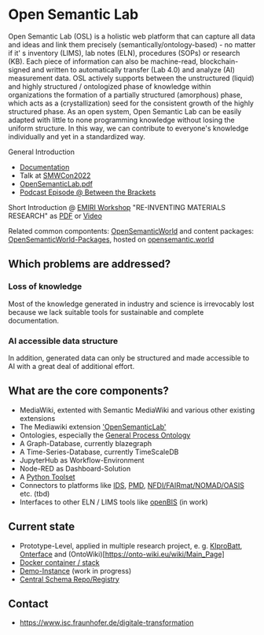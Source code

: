 # Open Semantic Lab

Open Semantic Lab (OSL) is a holistic web platform that can capture all data and ideas and link them precisely (semantically/ontology-based) - no matter if it' s inventory (LIMS), lab notes (ELN), procedures (SOPs) or research (KB). 
Each piece of information can also be machine-read, blockchain-signed and written to automatically transfer (Lab 4.0) and analyze (AI) measurement data. 
OSL actively supports between the unstructured (liquid) and highly structured / ontologized phase of knowledge within organizations the formation of a partially structured (amorphous) phase, which acts as a (crystallization) seed for the consistent growth of the highly structured phase.
As an open system, Open Semantic Lab can be easily adapted with little to none programming knowledge without losing the uniform structure. 
In this way, we can contribute to everyone's knowledge individually and yet in a standardized way.

General Introduction 
* [Documentation](https://opensemantic.world/wiki/Item:OSWdb485a954a88465287b341d2897a84d6)
* Talk at [SMWCon2022](https://youtu.be/aBl6i7k4pIY)
* [OpenSemanticLab.pdf](https://github.com/OpenSemanticLab/.github/files/9684923/2022-08-31_OpenSemanticLab.pdf)
* [Podcast Episode @ Between the Brackets](https://betweenthebrackets.libsyn.com/episode-129-simon-stier)

Short Introduction @ [EMIRI Workshop](https://emiri.eu/2022/07/04/digital-revolution-in-materials-discovery/) "RE-INVENTING MATERIALS RESEARCH" as [PDF](https://emiri.eu/wp-content/uploads/2022/07/7.-2022-06-30_MAP-Workshop_Grenoble_OpenSemanticLab_v2.pdf) or [Video](https://youtu.be/MZlk5Gzy0tc?t=1564)

Related common compontents: [OpenSemanticWorld](https://github.com/OpenSemanticWorld)
and content packages: [OpenSemanticWorld-Packages](https://github.com/OpenSemanticWorld-Packages), hosted on [opensemantic.world](https://opensemantic.world)

## Which problems are addressed?

### Loss of knowledge
Most of the knowledge generated in industry and science is irrevocably lost because we lack suitable tools for sustainable and complete documentation.

### AI accessible data structure
In addition, generated data can only be structured and made accessible to AI with a great deal of additional effort. 

## What are the core components?
* MediaWiki, extented with Semantic MediaWiki and various other existing extensions
* The Mediawiki extension ['OpenSemanticLab'](https://github.com/OpenSemanticLab/mediawiki-extensions-OpenSemanticLab)
* Ontologies, especially the [General Process Ontology](https://github.com/General-Process-Ontology/ontology)
* A Graph-Database, currently blazegraph
* A Time-Series-Database, currently TimeScaleDB
* JupyterHub as Workflow-Environment
* Node-RED as Dashboard-Solution
* A [Python Toolset](https://github.com/OpenSemanticLab/osw-python)
* Connectors to platforms like [IDS](https://internationaldataspaces.org/), [PMD](https://material-digital.de/), [NFDI/FAIRmat/NOMAD/OASIS](https://www.fairmat-nfdi.eu) etc. (tbd)
* Interfaces to other ELN / LIMS tools like [openBIS](https://openbis.ch/) (in work)

## Current state
* Prototype-Level, applied in multiple research project, e. g. [KIproBatt](https://kiprobatt.de/wiki), [Onterface](https://onterface.open-semantic-lab.org/wiki/) and (OntoWiki)[https://onto-wiki.eu/wiki/Main_Page]
* [Docker container / stack](https://github.com/OpenSemanticLab/osl-mw-docker-compose) 
* [Demo-Instance](https://demo.open-semantic-lab.org) (work in progress)
* [Central Schema Repo/Registry](https://opensemantic.world)

## Contact
* https://www.isc.fraunhofer.de/digitale-transformation
